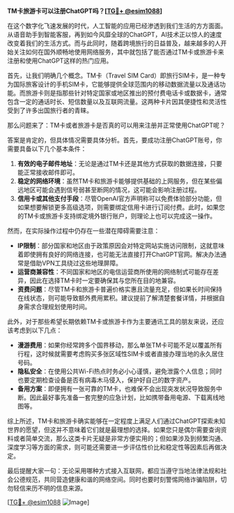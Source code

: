 **TM卡旅游卡可以注册ChatGPT吗？[[TG💪+ @esim1088](https://t.me/s/esim1088)]**

在这个数字化飞速发展的时代，人工智能的应用已经渗透到我们生活的方方面面。从语音助手到智能客服，再到如今风靡全球的ChatGPT，AI技术正以惊人的速度改变着我们的生活方式。而与此同时，随着跨境旅行的日益普及，越来越多的人开始关注如何在国外顺畅地使用网络服务，其中就包括了能否通过TM卡或旅游卡来注册和使用ChatGPT这样的热门应用。

首先，让我们明确几个概念。TM卡（Travel SIM Card）即旅行SIM卡，是一种专为国际旅客设计的手机SIM卡，它能够提供全球范围内的移动数据流量以及通话功能。而旅游卡则是指那些针对特定国家或地区推出的预付费电话卡或数据卡，通常包含一定的通话时长、短信数量以及互联网流量。这两种卡片因其便捷性和灵活性受到了许多出国旅行者的青睐。

那么问题来了：TM卡或者旅游卡是否真的可以用来注册并正常使用ChatGPT呢？

答案是肯定的，但具体情况需要具体分析。首先，要成功注册ChatGPT账号，你需要具备以下几个基本条件：

1. **有效的电子邮件地址**：无论是通过TM卡还是其他方式获取的数据连接，只要能正常接收邮件即可。
2. **稳定的网络环境**：虽然TM卡和旅游卡能够提供基础的上网服务，但在某些偏远地区可能会遇到信号弱甚至断网的情况，这可能会影响注册过程。
3. **信用卡或其他支付手段**：尽管OpenAI官方声明称可以免费体验部分功能，但如果想要解锁更多高级选项，则需要绑定信用卡进行订阅付费。此时，如果您的TM卡或旅游卡支持绑定境外银行账户，则理论上也可以完成这一操作。

然而，在实际操作过程中仍存在一些潜在障碍需要注意：

- **IP限制**：部分国家和地区由于政策原因会对特定网站实施访问限制，这就意味着即使拥有良好的网络连接，也可能无法直接打开ChatGPT官网。解决办法通常是借助VPN工具绕过这些地理屏障。
- **运营商兼容性**：不同国家和地区的电信运营商所使用的网络制式可能存在差异，因此在选择TM卡时一定要确保其与您所在目的地兼容。
- **资费问题**：尽管TM卡和旅游卡普遍价格实惠且流量充足，但如果长时间保持在线状态，则可能导致额外费用累积。建议提前了解清楚套餐详情，并根据自身需求合理规划使用时间。

此外，对于那些希望长期依赖TM卡或旅游卡作为主要通讯工具的朋友来说，还应该考虑到以下几点：

- **漫游费用**：如果你经常跨多个国界移动，那么单张TM卡可能不足以覆盖所有行程，这时候就需要考虑购买多张区域性SIM卡或者直接办理当地的永久居住号码。
- **隐私安全**：在使用公共Wi-Fi热点时务必小心谨慎，避免泄露个人信息；同时也要定期检查设备是否有病毒木马侵入，保护好自己的数字资产。
- **备用方案**：即便拥有一张可靠的TM卡，也难保不会出现突发状况导致服务中断。因此最好事先准备一套完整的应急计划，比如携带备用电源、下载离线地图等。

综上所述，TM卡和旅游卡确实能够在一定程度上满足人们通过ChatGPT探索未知世界的愿望，但这并不意味着它们就是最理想的选择。如果您只是偶尔需要查询资料或者简单交流，那么这类卡片无疑是非常方便实用的；但如果涉及到频繁沟通、深度学习等方面的需求，则可能还需要进一步评估性价比和稳定性等因素后再做决定。

最后提醒大家一句：无论采用哪种方式接入互联网，都应当遵守当地法律法规和社会公德规范，共同营造健康和谐的网络空间。同时也要时刻警惕网络诈骗陷阱，切勿轻信来历不明的信息来源。

[[TG💪+ @esim1088](https://t.me/s/esim1088) ![Image](https://i.postimg.cc/4NQfJmqS/Snipaste-2025-05-13-00-14-12.png)]